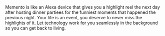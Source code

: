 Memento is like an Alexa device that gives you a highlight reel the next day after hosting dinner partiees for the funniest moments that happened the previous night. Your life is an event, you deserve to never miss the highlights of it. Let technology work for you seamlessly in the background so you can get back to living. 

